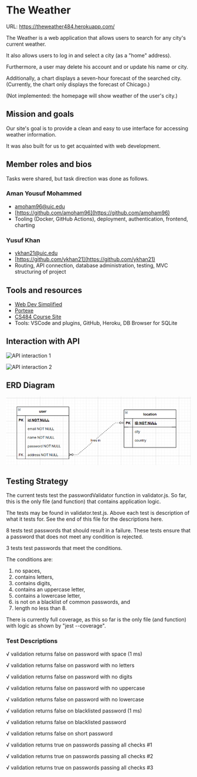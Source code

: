# The Weather

URL: https://theweather484.herokuapp.com/

The Weather is a web application that allows users to search for any city's current weather.

It also allows users to log in and select a city (as a "home" address).

Furthermore, a user may delete his account and or update his name or city.

Additionally, a chart displays a seven-hour forecast of the searched city. (Currently, the chart only displays the forecast of Chicago.)

(Not implemented: the homepage will show weather of the user's city.)

## Mission and goals
Our site's goal is to provide a clean and easy to use interface for accessing weather information.

It was also built for us to get acquainted with web development.

## Member roles and bios
Tasks were shared, but task direction was done as follows.
### Aman Yousuf Mohammed

- [amoham96@uic.edu](amoham96@uic.edu)
- [https://github.com/amoham96](https://github.com/amoham96)
- Tooling (Docker, GitHub Actions), deployment, authentication, frontend, charting

### Yusuf Khan

- [ykhan21@uic.edu](ykhan21@uic.edu)
- [https://github.com/ykhan21](https://github.com/ykhan21)
- Routing, API connection, database administration, testing, MVC structuring of project

## Tools and resources
- [Web Dev Simplified](https://www.youtube.com/channel/UCFbNIlppjAuEX4znoulh0Cw)
- [Portexe](https://portexe.com/)
- [CS484 Course Site](https://cs-uic.pages.dev/docs/syllabus_cs484)
- Tools: VSCode and plugins, GitHub, Heroku, DB Browser for SQLite

## Interaction with API
![API interaction 1](./api1.png)

![API interaction 2](./api2.png)


## ERD Diagram

![ERD diagram](./erd.png)

## Testing Strategy

The current tests test the passwordValidator function in validator.js. So far, this is the only file (and function) that contains application logic.

The tests may be found in validator.test.js. Above each test is description of what it tests for. See the end of this file for the descriptions here.

8 tests test passwords that should result in a failure. These tests ensure that a password that does not meet any condition is rejected.

3 tests test passwords that meet the conditions.

The conditions are:

1. no spaces,
2. contains letters,
3. contains digits,
4. contains an uppercase letter,
5. contains a lowercase letter,
6. is not on a blacklist of common passwords, and
7. length no less than 8.

There is currently full coverage, as this so far is the only file (and function) with logic as shown by "jest --coverage".

### Test Descriptions

√ validation returns false on password with space (1 ms)

√ validation returns false on password with no letters

√ validation returns false on password with no digits

√ validation returns false on password with no uppercase

√ validation returns false on password with no lowercase

√ validation returns false on blacklisted password (1 ms)

√ validation returns false on blacklisted password

√ validation returns false on short password

√ validation returns true on passwords passing all checks #1

√ validation returns true on passwords passing all checks #2

√ validation returns true on passwords passing all checks #3
